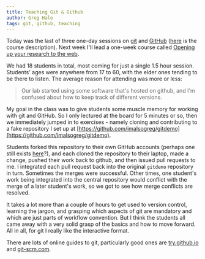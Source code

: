 ```yaml
---
title: Teaching Git & Github
author: Greg Hale
tags: git, github, teaching
---
```


Today was the last of three one-day sessions on [git](https://git-scm.com) and [GitHub](https://github.com) ([here](http://student.mit.edu/searchiap/iap-9289af8f51100344015126db3107020f.html) is the course description).
Next week I'll lead a one-week course called [Opening up your research to the web](http://student.mit.edu/searchiap/iap-9289af8f51100344015126e75301021d.html).

We had 18 students in total, most coming for just a single 1.5 hour session.
Students' ages were anywhere from 17 to 60, with the elder ones tending to be there to listen.
The average reason for attending was more or less:
> Our lab started using some software that's hosted on github, and 
I'm confused about how to keep track of different versions.

My goal in the class was to give students some muscle memory for working with git and GitHub. So I only lectured at the board for 5 minutes or so, then we immediately jumped in to exercises - namely cloning and contributing to a fake repository I set up at [https://github.com/imalsogreg/gitdemo](https://github.com/imalsogreg/gitdemo).

Students forked this repository to their own GitHub accounts (perhaps one still exists [here](https://github.com/yunboyer/gitdemo)?), and each cloned the repository to their laptop, made a change, pushed their work back to github, and then issued pull requests to me.
I integrated each pull request back into the original `gitdemo` repository in turn.
Sometimes the merges were successful. Other times, one student's work being integrated into the central repository would conflict with the merge of a later student's work, so we got to see how merge conflicts are resolved.

It takes a lot more than a couple of hours to get used to version control, learning the jargon, and grasping which aspects of git are mandatory and which are just parts of workflow convention.
But I think the students all came away with a very solid grasp of the basics and how to move forward.
All in all, for git I really like the interactive format.

There are lots of online guides to git, particularly good ones are [try.github.io](https://try.github.io/levels/1/challenges/1) and [git-scm.com](https://git-scm.com/doc).
